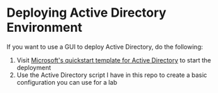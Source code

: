 # Deploying Active Directory Environment
If you want to use a GUI to deploy Active Directory, do the following:
1. Visit [Microsoft's quickstart template for Active Directory](https://learn.microsoft.com/en-us/samples/azure/azure-quickstart-templates/active-directory-new-domain/) to start the deployment
2. Use the Active Directory script I have in this repo to create a basic configuration you can use for a lab